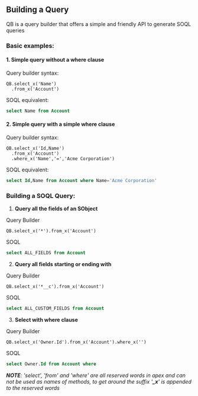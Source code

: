 
## Building a Query

QB is a query builder that offers a simple and friendly API to generate SOQL queries

### Basic examples:

#### 1. **Simple query without a where clause**

Query builder syntax:
  ```apex
  QB.select_x('Name')
    .from_x('Account')
  ```

SOQL equivalent:
  ```sql
  select Name from Account
  ```


#### 2. **Simple query with a simple where clause**

Query builder syntax:
  ```apex
  QB.select_x('Id,Name')
    .from_x('Account')
    .where_x('Name','=','Acme Corporation')
  ```

SOQL equivalent:
  ```sql
  select Id,Name from Account where Name='Acme Corporation'
  ```


### Building a SOQL Query:
1. **Query all the fields of an SObject**

Query Builder 
  ```apex
  QB.select_x('*').from_x('Account')
  ```
SOQL
  ```sql
  select ALL_FIELDS from Account
  ```
  
2. **Query all fields starting or ending with** 

Query Builder
  ```apex
  QB.select_x('*__c').from_x('Account')
  ```
SOQL
  ```sql
  select ALL_CUSTOM_FIELDS from Account
  ```
  
3. **Select with where clause**   

Query Builder
  ```apex
  QB.select_x('Owner.Id').from_x('Account').where_x('')
  ```
SOQL
  ```sql
  select Owner.Id from Account where
  ```
  
*__NOTE__: 'select', 'from' and 'where' are all reserved words in apex and can not be used as names of methods, to get around the suffix '__\_x__' is appended to the reserved words*
